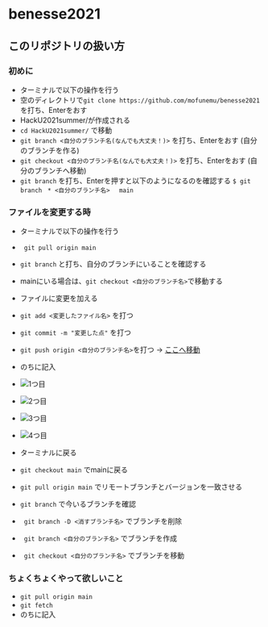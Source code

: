 # benesse2021

## このリポジトリの扱い方

### 初めに

- ターミナルで以下の操作を行う
- 空のディレクトリで``` git clone https://github.com/mofunemu/benesse2021 ```を打ち、Enterをおす
- HackU2021summer/が作成される
- ```cd HackU2021summer/``` で移動
- ``` git branch <自分のブランチ名(なんでも大丈夫！)> ``` を打ち、Enterをおす (自分のブランチを作る)
- ``` git checkout <自分のブランチ名(なんでも大丈夫！)> ``` を打ち、Enterをおす (自分のブランチへ移動)
- ``` git branch ``` を打ち、Enterを押すと以下のようになるのを確認する
```$ git branch ```
```* <自分のブランチ名> ```
```  main ```
  
### ファイルを変更する時

- ターミナルで以下の操作を行う
- ``` git pull origin main``` 
- ``` git branch ``` と打ち、自分のブランチにいることを確認する 
- mainにいる場合は、``` git checkout <自分のブランチ名> ```で移動する
- ファイルに変更を加える
- ``` git add <変更したファイル名> ``` を打つ
- ``` git commit -m "変更した点" ``` を打つ
- ``` git push origin <自分のブランチ名> ```を打つ → [ここへ移動](https://github.com/mofunemu/benesse2021/ "ここ")
- のちに記入


- ![1つ目](readme_img/compare_and_pullrequest.png)
- ![2つ目](readme_img/create_pull_request.png)
- ![3つ目](readme_img/merge_pull_request.png)
- ![4つ目](readme_img/delete_branch.png)

- ターミナルに戻る
- ``` git checkout main ``` でmainに戻る
- ``` git pull origin main ``` でリモートブランチとバージョンを一致させる
- ``` git branch ``` で今いるブランチを確認
- ``` git branch -D <消すブランチ名>``` でブランチを削除
- ``` git branch <自分のブランチ名>``` でブランチを作成
- ``` git checkout <自分のブランチ名>``` でブランチを移動

### ちょくちょくやって欲しいこと

- ``` git pull origin main ``` 
- ``` git fetch ``` 
- のちに記入

